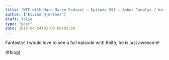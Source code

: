 ```yaml
---
title: "WTF with Marc Maron Podcast – Episode 591 – Amber Tamblyn / Keith Richards"
author: ["Eivind Hjertnes"]
draft: false
type: "post"
date: 2015-04-24T02:00:00+02:00
---
```


Fantastic! I would love to see a full episode with Keith, he is just
awesome!

(#blog)
